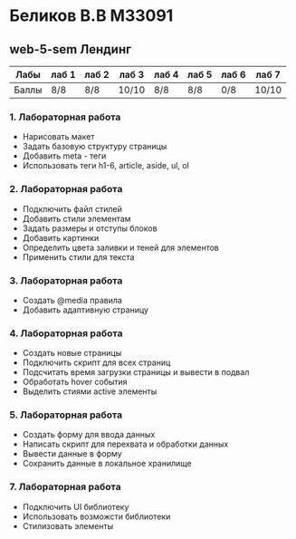 # Беликов В.В M33091
## web-5-sem Лендинг
| Лабы  | лаб 1 | лаб 2 | лаб 3 | лаб 4 | лаб 5 | лаб 6 | лаб 7 |
|-------|-------|-------|-------|-------|-------|-------|-------|
| Баллы | 8/8   | 8/8   | 10/10 | 8/8   | 8/8   | 0/8   | 10/10 |
### 1. Лабораторная работа
- Нарисовать макет
- Задать базовую структуру страницы
- Добавить meta - теги
- Использовать теги h1-6, article, aside, ul, ol
### 2. Лабораторная работа
- Подключить файл стилей 
- Добавить стили элементам
- Задать размеры и отступы блоков
- Добавить картинки
- Определить цвета заливки и теней для элементов
- Применить стили для текста
### 3. Лабораторная работа
- Создать @media правила
- Добавить адаптивную страницу
### 4. Лабораторная работа
- Создать новые страницы
- Подключить скрипт для всех страниц
- Подсчитать время загрузки страницы и вывести в подвал
- Обработать hover события 
- Выделить стиями active элементы
### 5. Лабораторная работа
- Создать форму для ввода данных
- Написать скрипт для перехвата и обработки данных
- Вывести данные в форму
- Сохранить данные в локальное хранилище
### 7. Лабораторная работа
- Подключить UI библиотеку
- Использовать возможсти библиотеки
- Стилизовать элементы


